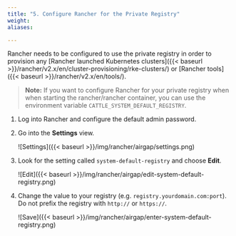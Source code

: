 ```yaml
---
title: "5. Configure Rancher for the Private Registry"
weight:
aliases:

---
```


Rancher needs to be configured to use the private registry in order to provision any [Rancher launched Kubernetes clusters]({{< baseurl >}}/rancher/v2.x/en/cluster-provisioning/rke-clusters/) or [Rancher tools]({{< baseurl >}}/rancher/v2.x/en/tools/).

>**Note:** If you want to configure Rancher for your private registry when when starting the rancher/rancher container, you can use the environment variable `CATTLE_SYSTEM_DEFAULT_REGISTRY`.

1. Log into Rancher and configure the default admin password.

1. Go into the **Settings** view.

    ![Settings]({{< baseurl >}}/img/rancher/airgap/settings.png)

1. Look for the setting called `system-default-registry` and choose **Edit**.

    ![Edit]({{< baseurl >}}/img/rancher/airgap/edit-system-default-registry.png)

1. Change the value to your registry (e.g. `registry.yourdomain.com:port`). Do not prefix the registry with `http://` or `https://`.

    ![Save]({{< baseurl >}}/img/rancher/airgap/enter-system-default-registry.png)